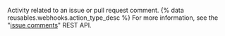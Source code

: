 Activity related to an issue or pull request comment. {% data reusables.webhooks.action_type_desc %} For more information, see the "[issue comments](/rest/reference/issues#comments)" REST API.
